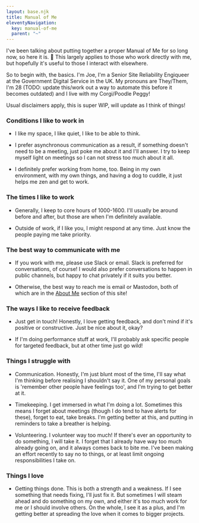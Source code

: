 ```yaml
---
layout: base.njk
title: Manual of Me
eleventyNavigation:
  key: manual-of-me
  parent: "~"
---
```

I've been talking about putting together a proper Manual of Me for so long now, so here it is. 💜 This largely applies to those who work directly with me, but hopefully it's useful to those I interact with elsewhere.

So to begin with, the basics. I'm Joe, I'm a Senior Site Reliability Engiqueer at the Government Digital Service in the UK. My pronouns are They/Them, I'm 28 (TODO: update this/work out a way to automate this before it becomes outdated) and I live with my Corgi/Poodle Peggy!

Usual disclaimers apply, this is super WIP, will update as I think of things!

### Conditions I like to work in

- I like my space, I like quiet, I like to be able to think.

- I prefer asynchronous communication as a result, if something doesn't need to be a meeting, just poke me about it and I'll answer. I try to keep myself light on meetings so I can not stress too much about it all.

- I definitely prefer working from home, too. Being in my own environment, with my own things, and having a dog to cuddle, it just helps me zen and get to work.

### The times I like to work

- Generally, I keep to core hours of 1000-1600. I'll usually be around before and after, but those are when I'm definitely available.

- Outside of work, if I like you, I might respond at any time. Just know the people paying me take priority.

### The best way to communicate with me

- If you work with me, please use Slack or email. Slack is preferred for conversations, of course! I would also prefer conversations to happen in public channels, but happy to chat privately if it suits you better.

- Otherwise, the best way to reach me is email or Mastodon, both of which are in the [About Me](/about) section of this site!

### The ways I like to receive feedback

- Just get in touch! Honestly, I love getting feedback, and don't mind if it's positive or constructive. Just be nice about it, okay?

- If I'm doing performance stuff at work, I'll probably ask specific people for targeted feedback, but at other time just go wild!

### Things I struggle with

- Communication. Honestly, I'm just blunt most of the time, I'll say what I'm thinking before realising I shouldn't say it. One of my personal goals is 'remember other people have feelings too', and I'm trying to get better at it.

- Timekeeping. I get immersed in what I'm doing a lot. Sometimes this means I forget about meetings (though I do tend to have alerts for these), forget to eat, take breaks. I'm getting better at this, and putting in reminders to take a breather is helping.

- Volunteering. I volunteer way too much! If there's ever an opportunity to do something, I will take it. I forget that I already have way too much already going on, and it always comes back to bite me. I've been making an effort recently to say no to things, or at least limit ongoing responsibilities I take on.

### Things I love

- Getting things done. This is both a strength and a weakness. If I see something that needs fixing, I'll just fix it. But sometimes I will steam ahead and do something on my own, and either it's too much work for me or I should involve others. On the whole, I see it as a plus, and I'm getting better at spreading the love when it comes to bigger projects.